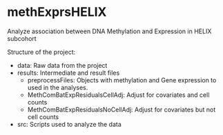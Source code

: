 # methExprsHELIX
Analyze association between DNA Methylation and Expression in HELIX subcohort

Structure of the project:

* data: Raw data from the project
* results: Intermediate and result files
  + preprocessFiles: Objects with methylation and Gene expression to used in the analyses.
  + MethComBatExpResidualsCellAdj: Adjust for covariates and cell counts
  + MethComBatExpResidualsNoCellAdj: Adjust for covariates but not cell counts
* src: Scripts used to analyze the data